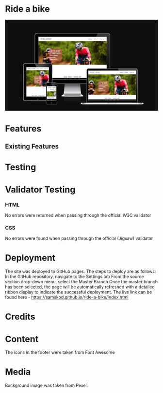 
# Ride a bike

![Screenshot](assets/images/RideaBikeScreenshot.png)

# Features

## Existing Features

# Testing

# Validator Testing
### HTML
No errors were returned when passing through the official W3C validator
### CSS
No errors were found when passing through the official (Jigsaw) validator

# Deployment
The site was deployed to GitHub pages. The steps to deploy are as follows:
In the GitHub repository, navigate to the Settings tab
From the source section drop-down menu, select the Master Branch
Once the master branch has been selected, the page will be automatically refreshed with a detailed ribbon display to indicate the successful deployment.
The live link can be found here - https://samskod.github.io/ride-a-bike/index.html

# Credits

# Content
The icons in the footer were taken from Font Awesome

# Media
Background image was taken from Pexel.